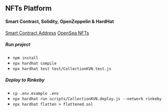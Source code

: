 ## NFTs Platform
#### Smart Contract, Solidity, OpenZeppelin & HardHat

[Smart Contract Address](https://rinkeby.etherscan.io/address/0x5eb362dDF7737F111FEC978019205AE7359427A9)
[OpenSea NFTs](https://testnets.opensea.io/collection/collectionkvn)

##### Run project

- `npm install`
- `npx hardhat compile`
- `npx hardhat test test/CollectionKVN.test.js`

##### Deploy to Rinkeby

- `cp .env.example .env`
- `npx hardhat run scripts/CollectionKVN.deploy.js --network rinkeby`
- `npx hardhat flatten > flattened.sol`

